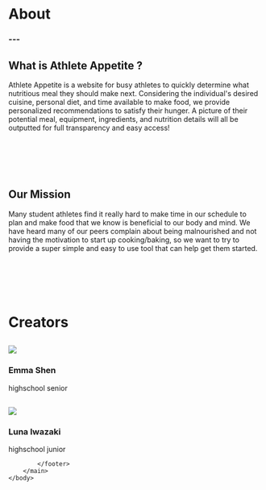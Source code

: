 <head>
    <link rel="stylesheet" href="main.css" />
    <link rel="stylesheet" href="index.css" />

</head>
<body>
<h1>About</h1>
<h3>---</h3>

<h2>What is Athlete Appetite ?</h2>

<p>Athlete Appetite is a website for busy athletes to quickly determine what nutritious meal they should make next. Considering the individual's desired cuisine, personal diet, and time available to make food, we provide personalized recommendations to satisfy their hunger. A picture of their potential meal, equipment, ingredients, and nutrition details will all be outputted for full transparency and easy access!</p>

<br />
<br />
<br />
<br />

<h2> Our Mission </h2>

<p>Many student athletes find it really hard to make time in our schedule to plan and make food that we know is beneficial to our body and mind. We have heard many of our peers complain about being malnourished and not having the motivation to start up cooking/baking, so we want to try to provide a super simple and easy to use tool that can help get them started.</p>

<br />
<br />
<br />
<br />

<h1> Creators </h1>


<section class="name">
    <div class="row">
        <div class="name-col">
            <h1><a href="https://github.com/e-shen2022"><img src="../profile/emma.png" /></a></h1>
            <h3>Emma Shen</h3>
            <p1>highschool senior</p1>
        </div>
        <div class="name-col">
            <h1><a href="https://github.com/lunaiwa"><img src="../profile/luna.png" /></a></h1>
            <h3>Luna Iwazaki</h3>
            <p1>highschool junior</p1>
        </div>
    </div>
</section>


</body>
</html>
 
            </footer>
        </main>
    </body>
</html>


